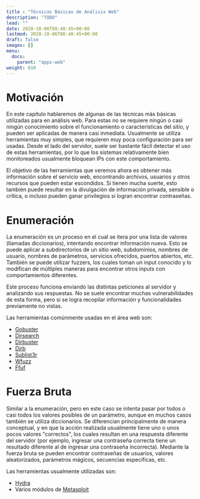 ```yaml
---
title : "Técnicas Básicas de Análisis Web"
description: "TODO"
lead: ""
date: 2020-10-06T08:48:45+00:00
lastmod: 2020-10-06T08:48:45+00:00
draft: false
images: []
menu:
  docs:
    parent: "apps-web"
weight: 010
---
```


# Motivación

En este capítulo hablaremos de algunas de las técnicas más básicas utilizadas para en análisis web.
Para estas no se requiere ningún o casi ningún conocimiento sobre el funcionamiento o características del sitio,
y pueden ser aplicadas de manera casi inmediata. Usualmente se utiliza herramientas muy simples, que
requieren muy poca configuración para ser usadas. Desde el lado del servidor, suele ser bastante fácil detectar el uso de estas herramientas, por lo que
los sistemas relativamente bien monitoreados usualmente bloquean IPs con este comportamiento.

El objetivo de las herramientas que veremos ahora es obtener más información sobre el servicio web,
encontrando archivos, usuarios y otros recursos que pueden estar escondidos. Si tienen mucha suerte,
esto también puede resultar en la divulgación de información privada, sensible o crítica,
o incluso pueden ganar privilegios si logran encontrar contraseñas.

# Enumeración

La enumeración es un proceso en el cual se itera por una lista de valores (llamadas diccionarios), intentando
encontrar información nueva. Esto se puede aplicar a subdirectorios de un sitio web, subdominios,
nombres de usuario, nombres de parámetros, servicios ofrecidos, puertos abiertos, etc.
También se puede utilizar fuzzers, los cuales toman un input conocido y lo modifican de múltiples maneras
para encontrar otros inputs con comportamientos diferentes.

Este proceso funciona enviando las distintas peticiones al servidor y analizando sus respuestas. No se
suele encontrar muchas vulnerabilidades de esta forma, pero sí se logra recopilar información
y funcionalidades previamente no vistas. 

Las herramientas comúnmente usadas en el área web son:
* [Gobuster](https://github.com/OJ/gobuster)
* [Dirsearch](https://github.com/maurosoria/dirsearch)
* [Dirbuster](https://github.com/KajanM/DirBuster)
* [Dirb](https://github.com/v0re/dirb)
* [Sublist3r](https://github.com/aboul3la/Sublist3r)
* [Wfuzz](https://github.com/xmendez/wfuzz)
* [Ffuf](https://github.com/ffuf/ffuf)

# Fuerza Bruta

Similar a la enumeración, pero en este caso se intenta pasar por todos o casi todos los valores posibles
de un parámetro, aunque en muchos casos también se utiliza diccionarios. Se diferencian principalmente
de manera conceptual, y en que la acción realizada usualmente tiene uno o unos pocos valores "correctos",
los cuales resultan en una respuesta diferente del servidor (por ejemplo, ingresar una contraseña correcta
tiene un resultado diferente al de ingresar una contraseña incorrecta).
Mediante la fuerza bruta se pueden encontrar contraseñas de usuarios, valores
aleatorizados, parámetros mágicos, secuencias específicas, etc.

Las herramientas usualmente utilizadas son:
* [Hydra](https://github.com/vanhauser-thc/thc-hydra)
* Varios módulos de [Metasploit](https://github.com/rapid7/metasploit-framework)
